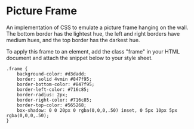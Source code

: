 # Picture Frame

An implementation of CSS to emulate a picture frame hanging on the wall.
The bottom border has the lightest hue, the left and right borders have 
medium hues, and the top border has the darkest hue.

To apply this frame to an element, add the class "frame" in your HTML
document and attach the snippet below to your style sheet.

```
.frame {
    background-color: #d3dadd;
    border: solid 4vmin #847f95;
    border-bottom-color: #847f95;
    border-left-color: #716c85;
    border-radius: 2px;
    border-right-color: #716c85;
    border-top-color: #565268;
    box-shadow: 0 0 20px 0 rgba(0,0,0,.50) inset, 0 5px 10px 5px rgba(0,0,0,.50);
}
```
